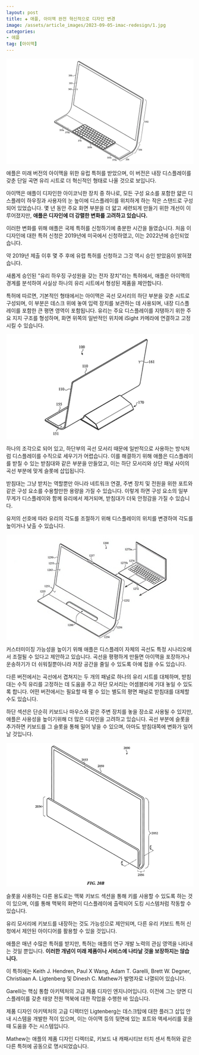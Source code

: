 ```yaml
---
layout: post  
title: ✚ 애플, 아이맥 완전 혁신적으로 디자인 변경
image: /assets/article_images/2023-09-05-imac-redesign/1.jpg
categories:
- 애플
tag: [아이맥]
---
```


<div class="markdown-image">
<img src="/assets/article_images/2023-09-05-imac-redesign/1.jpg" alt="" align="middle"/> </div>

<p class="drop-korean">
애플은 미래 버전의 아이맥을 위한 유럽 특허를 받았으며, 이 버전은 내장 디스플레이를 갖춘 단일 곡면 유리 시트로 더 혁신적인 형태로 나올 것으로 보입니다.
</p>

아이맥은 애플이 디자인한 아이코닉한 장치 중 하나로, 모든 구성 요소를 포함한 얇은 디스플레이 하우징과 사용자의 눈 높이에 디스플레이를 위치하게 하는 작은 스탠드로 구성되어 있었습니다. 몇 년 동안 주요 화면 부분을 더 얇고 세련되게 만들기 위한 개선이 이루어졌지만, **애플은 디자인에 더 강렬한 변화를 고려하고 있습니다.**

이러한 변화를 위해 애플은 국제 특허를 신청하기에 충분한 시간을 들였습니다. 처음 이 디자인에 대한 특허 신청은 2019년에 미국에서 신청하였고, 이는 2022년에 승인되었습니다.

약 2019년 제출 이후 몇 주 후에 유럽 특허를 신청하고 그것 역시 승인 받았음이 밝혀졌습니다.

새롭게 승인된 "유리 하우징 구성원을 갖는 전자 장치"라는 특허에서, 애플은 아이맥의 경계를 분석하여 사실상 하나의 유리 시트에서 형성된 제품을 제안합니다.

특허에 따르면, 기본적인 형태에서는 아이맥은 곡선 모서리의 하단 부분을 갖춘 시트로 구성되며, 이 부분은 데스크 위에 놓여 입력 장치를 보관하는 데 사용되며, 내장 디스플레이를 포함한 큰 평면 영역이 포함됩니다. 유리는 주요 디스플레이를 지탱하기 위한 주요 지지 구조를 형성하며, 화면 위쪽의 일반적인 위치에 iSight 카메라에 연결하고 고정시킬 수 있습니다.

<div class="markdown-image">
<img src="/assets/article_images/2023-09-05-imac-redesign/2.jpg" alt="" align="middle"/> </div>

하나의 조각으로 되어 있고, 하단부의 곡선 모서리 때문에 일반적으로 사용하는 방식처럼 디스플레이를 수직으로 세우기가 어렵습니다. 이를 해결하기 위해 애플은 디스플레이를 받칠 수 있는 받침대와 같은 부분을 만들었고, 이는 하단 모서리와 상단 패널 사이의 곡선 부분에 맞게 슬롯에 삽입됩니다.

받침대는 그냥 받치는 역할뿐만 아니라 네트워크 연결, 주변 장치 및 전원을 위한 포트와 같은 구성 요소를 수용할만한 용량을 가질 수 있습니다. 이렇게 하면 구성 요소의 일부 무게가 디스플레이와 함께 유리에서 제거되며, 받침대가 더욱 안정감을 가질 수 있습니다.

유저의 선호에 따라 유리의 각도를 조절하기 위해 디스플레이의 위치를 변경하여 각도를 높이거나 낮출 수 있습니다.

<div class="markdown-image">
<img src="/assets/article_images/2023-09-05-imac-redesign/3.jpg" alt="" align="middle"/> </div>

커스터미이징 가능성을 높이기 위해 애플은 디스플레이 자체의 곡선도 특정 시나리오에서 조절될 수 있다고 제안하고 있습니다. 곡선을 평평하게 만들면 아이맥을 포장하거나 운송하기가 더 쉬워질뿐아니라 저장 공간을 줄일 수 있도록 아예 접을 수도 있습니다.

다른 버전에서는 곡선에서 겹쳐지는 두 개의 패널로 하나의 유리 시트를 대체하며, 받침대는 수직 유리를 고정하는 데 도움을 주고 하단 모서리는 어셈블리에 기대 놓일 수 있도록 합니다. 어떤 버전에서는 필요할 때 펼 수 있는 별도의 평면 패널로 받침대를 대체할 수도 있습니다.

하단 섹션은 단순히 키보드나 마우스와 같은 주변 장치를 놓을 장소로 사용될 수 있지만, 애플은 사용성을 높이기위해 더 많은 디자인을 고려하고 있습니다. 곡선 부분에 슬롯을 추가하면 키보드를 그 슬롯을 통해 밀어 넣을 수 있으며, 아마도 받침대쪽에 변화가 일어날 것입니다. 

<div class="markdown-image">
<img src="/assets/article_images/2023-09-05-imac-redesign/4.jpg" alt="" align="middle"/> </div>

슬롯을 사용하는 다른 용도로는 맥북 키보드 섹션을 통해 키를 사용할 수 있도록 하는 것이 있으며, 이를 통해 맥북의 화면이 디스플레이에 출력되어 도킹 시스템처럼 작동할 수 있습니다.

유리 모서리에 키보드를 내장하는 것도 가능성으로 제안되며, 다른 유리 키보드 특허 신청에서 제안된 아이디어를 활용할 수 있을 것입니다.

애플은 매년 수많은 특허를 받지만, 특허는 애플의 연구 개발 노력의 관심 영역을 나타내는 것일 뿐입니다. **이러한 개념이 미래 제품이나 서비스에 나타날 것을 보장하지는 않습니다.**

이 특허에는 Keith J. Hendren, Paul X Wang, Adam T. Garelli, Brett W. Degner, Christiaan A. Ligtenberg 및 Dinesh C. Mathew가 발명자로 나열되어 있습니다.

Garelli는 핵심 통합 아키텍처의 고급 제품 디자인 엔지니어입니다. 이전에 그는 양면 디스플레이를 갖춘 태양 전원 맥북에 대한 작업을 수행한 바 있습니다.

제품 디자인 아키텍처의 고급 디렉터인 Ligtenberg는 데스크탑에 대한 플러그 삽입 안내 시스템을 개발한 적이 있으며, 이는 아이맥 등의 뒷면에 있는 포트와 액세서리를 꽂을 때 도움을 주는 시스템입니다.

Mathew는 애플의 제품 디자인 디렉터로, 키보드 내 캐패시티브 터치 센서 특허와 같은 다른 특허에 공동으로 명시되었습니다.